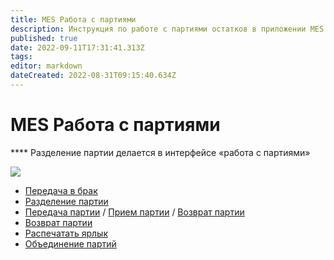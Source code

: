 ```yaml
---
title: MES Работа с партиями
description: Инструкция по работе с партиями остатков в приложении MES
published: true
date: 2022-09-11T17:31:41.313Z
tags: 
editor: markdown
dateCreated: 2022-08-31T09:15:40.634Z
---
```


# MES Работа с партиями

&#x20;**** Разделение партии делается в интерфейсе «работа с партиями»

![](<../../../../assets/0 (88).png>)

* [Передача в брак](peredacha-v-brak.md)
* [Разделение партии](razdelenie-partii.md)
* [Передача партии](peredacha-partii.md#peredacha-partii) / [Прием партии](peredacha-partii.md#priemka-partii) / [Возврат партии](peredacha-partii.md#vozvrat-partii)
* [Возврат партии](peredacha-partii.md#vozvrat-partii)
* [Распечатать ярлык](raspechatat-yarlyk.md)
* [Объединение партий](obedinenie-partii.md)
